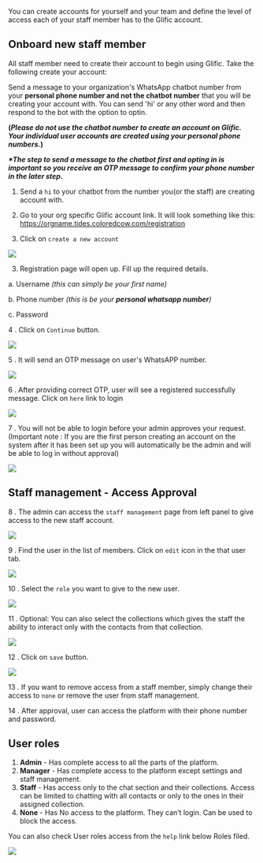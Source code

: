 You can create accounts for yourself and your team and define the level of access each of your staff member has to the Glific account.

## Onboard new staff member

All staff member need to create their account  to begin using Glific. Take the following create your account:

Send a message to your organization&#39;s WhatsApp chatbot number from your **personal phone number and not the chatbot number**  that you will be creating your account with. You can send &#39;hi&#39; or any other word and then respond to the bot with the option to optin.

**(_Please do not use the chatbot number to create an account on Glific. Your individual user accounts are created using your personal phone numbers._)**

**_*The step to send a message to the chatbot first and opting in is important so you receive an OTP message   to confirm your phone number in the later step._**

1. Send a `hi` to your chatbot from the number you(or the staff) are creating account with.
1. Go to your org specific Glific account link. It will look something like this: https://orgname.tides.coloredcow.com/registration



2. Click on `create a new account`

![](https://static.slab.com/prod/uploads/8k89m6if/posts/images/iff8TkFS1GkWs8RYX3LGvElh.png)



3. Registration page will open up. Fill up the required details.

a. Username  _(this can simply be your first name)_

b. Phone number  _(this is be your_ **_personal whatsapp number_**_)_

c. Password

4 . Click on `Continue` button.

![](https://static.slab.com/prod/uploads/8k89m6if/posts/images/FLlz0x65FNv-Jrcg_vDUTfH7.png)



5 .  It will send an OTP message on user&#39;s WhatsAPP number.

![](https://static.slab.com/prod/uploads/8k89m6if/posts/images/ZMiG4eaIHTVttSDWy0U3Kn0b.png)

6 . After providing correct OTP, user will see a registered successfully message.  Click on `here` link to login

![](https://static.slab.com/prod/uploads/8k89m6if/posts/images/aJDpldnGiMoysv6ZXBpfMO1Q.png)

7 . You will not be able to login before your admin approves your request. (Important note : If you are the first person creating an account on the system after it has been set up you will automatically be the admin and will be able to log in without approval)

![](https://static.slab.com/prod/uploads/8k89m6if/posts/images/-q3kElecIHYjPs1H7xji68D9.png)

## 

## Staff management -  Access Approval

8 . The admin can access the  `staff management` page from left panel to give  access to the new staff account.

![](https://static.slab.com/prod/uploads/8k89m6if/posts/images/b6rOcGbfugDLMja3uY2Fhl12.png)



9 .  Find the user in the list of members. Click on `edit` icon in the that user tab.

![](https://static.slab.com/prod/uploads/8k89m6if/posts/images/FNtgs0CSXf2nvi934PFvy_1n.png)



10 . Select the `role` you want to give to the new user.

![](https://static.slab.com/prod/uploads/8k89m6if/posts/images/WqyJdLnZ1OLwhrPeDXGyV27J.png)



11 . Optional: You can also select the collections  which gives the staff the ability to interact only with the contacts from that collection.

![](https://static.slab.com/prod/uploads/8k89m6if/posts/images/JVtyi6rHUVd5RANNvRZPxzhO.png)



12 . Click on `save` button.

![](https://static.slab.com/prod/uploads/8k89m6if/posts/images/P2k2FeBffILmnJ9p83mTC_rl.png)



13 . If you want to remove access from a staff member, simply change their access to `none` or remove the user from staff management.

14 .  After approval, user can access the platform with their phone number and password.

## User roles

1. **Admin** - Has complete access to all the parts of the platform.
1. **Manager** - Has complete access to the platform except settings and staff management.
1. **Staff** - Has access only to the chat section and their collections. Access can be limited to chatting with all contacts or only to the ones in their assigned collection.
1. **None** - Has No access to the platform. They can’t login. Can be used to block the access.

You can also check User roles access from the `help` link below Roles filed.

![](https://static.slab.com/prod/uploads/8k89m6if/posts/images/hIfoRJJROlApE4EUpWNrE1un.png)
